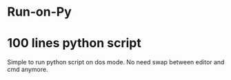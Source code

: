 # Run-on-Py
# 100 lines python script

Simple to run python script on dos mode. No need swap between editor and cmd anymore.
